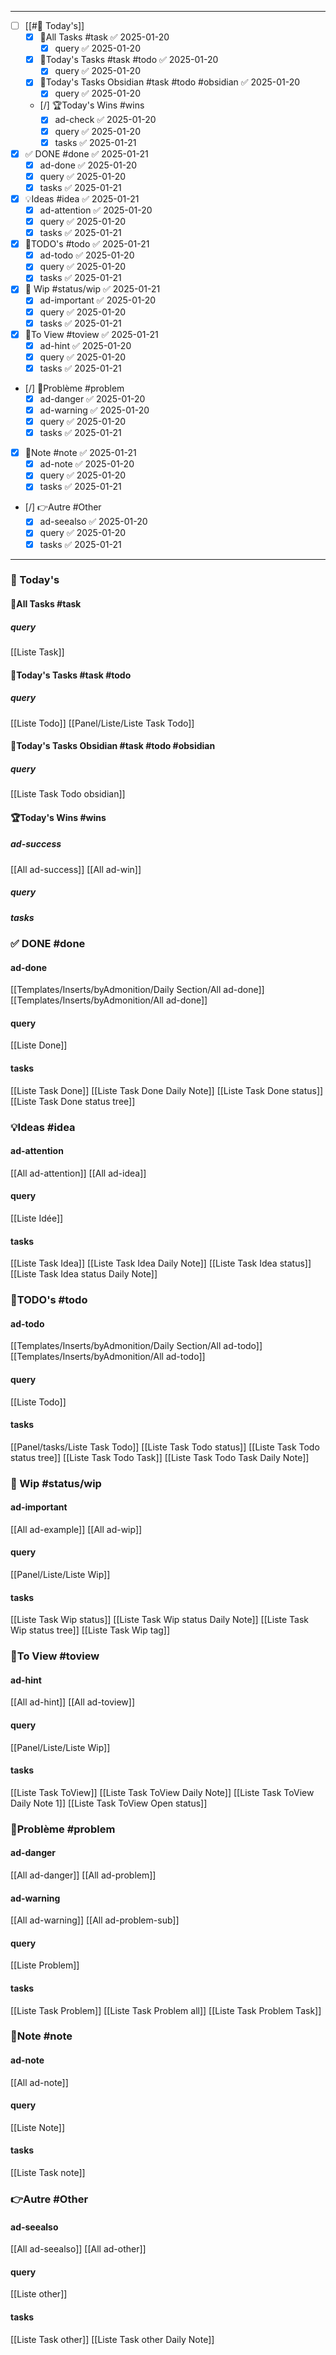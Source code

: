 
---
- [ ] [[#📅 Today's]]
	- [x] 🚀All Tasks #task ✅ 2025-01-20
		- [x] query ✅ 2025-01-20
	- [x] 🚀Today's Tasks #task #todo ✅ 2025-01-20
		- [x] query ✅ 2025-01-20
	- [x] 🚀Today's Tasks Obsidian #task #todo #obsidian ✅ 2025-01-20
		- [x] query ✅ 2025-01-20
	- [/] 🏆Today's Wins #wins
		- [x] ad-check ✅ 2025-01-20
		- [x] query ✅ 2025-01-20
		- [x] tasks ✅ 2025-01-21
- [x] ✅ DONE #done ✅ 2025-01-21
	- [x] ad-done ✅ 2025-01-20
	- [x] query ✅ 2025-01-20
	- [x] tasks ✅ 2025-01-21
- [x] 💡Ideas #idea ✅ 2025-01-21
	- [x] ad-attention ✅ 2025-01-20
	- [x] query ✅ 2025-01-20
	- [x] tasks ✅ 2025-01-21
- [x] 📎TODO's #todo ✅ 2025-01-21
	- [x] ad-todo ✅ 2025-01-20
	- [x] query ✅ 2025-01-20
	- [x] tasks ✅ 2025-01-21
- [x] 🚧 Wip #status/wip ✅ 2025-01-21
	- [x] ad-important ✅ 2025-01-20
	- [x] query ✅ 2025-01-20
	- [x] tasks ✅ 2025-01-21
- [x] 👀To View #toview ✅ 2025-01-21
	- [x] ad-hint ✅ 2025-01-20
	- [x] query ✅ 2025-01-20
	- [x] tasks ✅ 2025-01-21
- [/] 🚨Problème #problem 
	- [x] ad-danger ✅ 2025-01-20
	- [x] ad-warning ✅ 2025-01-20
	- [x] query ✅ 2025-01-20
	- [x] tasks ✅ 2025-01-21
- [x] 📝Note #note ✅ 2025-01-21
	- [x] ad-note ✅ 2025-01-20
	- [x] query ✅ 2025-01-20
	- [x] tasks ✅ 2025-01-21
- [/] 👉Autre #Other
	- [x] ad-seealso ✅ 2025-01-20
	- [x] query ✅ 2025-01-20
	- [x] tasks ✅ 2025-01-21

---
### 📅 Today's
#### 🚀All Tasks #task 
##### query
[[Liste Task]]

#### 🚀Today's Tasks #task #todo  
##### query
[[Liste Todo]]
[[Panel/Liste/Liste Task Todo]]

#### 🚀Today's Tasks Obsidian #task #todo  #obsidian 
##### query
[[Liste Task Todo obsidian]]
#### 🏆Today's Wins #wins
##### ad-success
[[All ad-success]]
[[All ad-win]]

##### query
##### tasks

### ✅ DONE #done 
#### ad-done
[[Templates/Inserts/byAdmonition/Daily Section/All ad-done]]
[[Templates/Inserts/byAdmonition/All ad-done]]

#### query
[[Liste Done]]

#### tasks
[[Liste Task Done]]
[[Liste Task Done Daily Note]]
[[Liste Task Done status]]
[[Liste Task Done status tree]]

### 💡Ideas #idea 
#### ad-attention
[[All ad-attention]]
[[All ad-idea]]
#### query 
[[Liste Idée]]

#### tasks
[[Liste Task Idea]]
[[Liste Task Idea Daily Note]]
[[Liste Task Idea status]]
[[Liste Task Idea status Daily Note]]

### 📎TODO's #todo
#### ad-todo
[[Templates/Inserts/byAdmonition/Daily Section/All ad-todo]]
[[Templates/Inserts/byAdmonition/All ad-todo]]

#### query 
[[Liste Todo]]

#### tasks
[[Panel/tasks/Liste Task Todo]]
[[Liste Task Todo status]]
[[Liste Task Todo status tree]]
[[Liste Task Todo Task]]
[[Liste Task Todo Task Daily Note]]


### 🚧 Wip #status/wip
#### ad-important
[[All ad-example]]
[[All ad-wip]]
#### query 
[[Panel/Liste/Liste Wip]]
#### tasks
[[Liste Task Wip status]]
[[Liste Task Wip status Daily Note]]
[[Liste Task Wip status tree]]
[[Liste Task Wip tag]]

### 👀To View #toview
#### ad-hint
[[All ad-hint]]
[[All ad-toview]]
#### query 
[[Panel/Liste/Liste Wip]]
#### tasks
[[Liste Task ToView]]
[[Liste Task ToView Daily Note]]
[[Liste Task ToView Daily Note 1]]
[[Liste Task ToView Open status]]


### 🚨Problème #problem 
#### ad-danger
[[All ad-danger]]
[[All ad-problem]]
#### ad-warning
[[All ad-warning]]
[[All ad-problem-sub]]
#### query 
[[Liste Problem]]

#### tasks
[[Liste Task Problem]]
[[Liste Task Problem all]]
[[Liste Task Problem Task]]

### 📝Note #note
#### ad-note
[[All ad-note]]
#### query 
[[Liste Note]]

#### tasks
[[Liste Task note]]


### 👉Autre #Other
#### ad-seealso
[[All ad-seealso]]
[[All ad-other]]
#### query 
[[Liste other]]

#### tasks
[[Liste Task other]]
[[Liste Task other Daily Note]]




